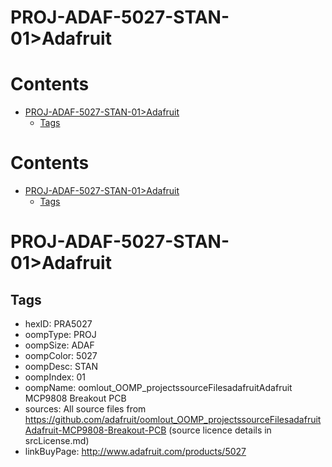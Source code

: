 
PROJ-ADAF-5027-STAN-01>Adafruit
===============================

Contents
========

* [PROJ-ADAF-5027-STAN-01>Adafruit](#proj-adaf-5027-stan-01adafruit)
	* [Tags](#tags)

Contents
========

* [PROJ-ADAF-5027-STAN-01>Adafruit](#proj-adaf-5027-stan-01adafruit)
	* [Tags](#tags)

# PROJ-ADAF-5027-STAN-01>Adafruit

## Tags

- hexID: PRA5027
- oompType: PROJ
- oompSize: ADAF
- oompColor: 5027
- oompDesc: STAN
- oompIndex: 01
- oompName: oomlout_OOMP_projectssourceFilesadafruitAdafruit MCP9808 Breakout PCB
- sources: All source files from https://github.com/adafruit/oomlout_OOMP_projectssourceFilesadafruitAdafruit-MCP9808-Breakout-PCB (source licence details in srcLicense.md)
- linkBuyPage: http://www.adafruit.com/products/5027
